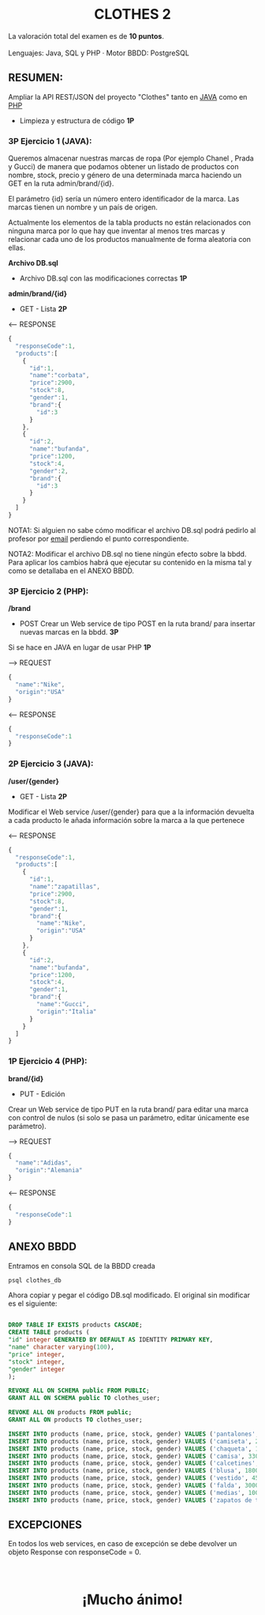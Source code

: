 <br />
<div align="center">
  
  <h1 align="center">CLOTHES 2</h3>

  <p align="left">
    La valoración total del examen es de <b>10 puntos</b>.
    <br />
    <br />
    Lenguajes: Java, SQL y PHP
    ·
    Motor BBDD: PostgreSQL
  </p>
</div>

    
## RESUMEN:   
Ampliar la API REST/JSON del proyecto "Clothes" tanto en <a href="https://github.com/jamonino/clothes1">JAVA</a> como en <a href="https://github.com/jamonino/clothes-PHP">PHP</a>

* Limpieza y estructura de código **1P**

### 3P Ejercicio 1 (JAVA): 

Queremos almacenar nuestras marcas de ropa (Por ejemplo Chanel , Prada y Gucci) de manera que podamos obtener un listado de productos con nombre, stock, precio y género de una determinada marca haciendo un GET en la ruta admin/brand/{id}. 

El parámetro {id} sería un número entero identificador de la marca. Las marcas tienen un nombre y un país de origen.

Actualmente los elementos de la tabla products no están relacionados con ninguna marca por lo que hay que inventar al menos tres marcas y relacionar cada uno de los productos manualmente de forma aleatoria con ellas.

**Archivo DB.sql**

* Archivo DB.sql con las modificaciones correctas **1P**

**admin/brand/{id}**
    
* GET - Lista   **2P**

<-- RESPONSE
```js
{
  "responseCode":1,
  "products":[
    {
      "id":1,
      "name":"corbata",
      "price":2900,
      "stock":8,
      "gender":1,
      "brand":{
        "id":3
      }
    },
    {
      "id":2,
      "name":"bufanda",
      "price":1200,
      "stock":4,
      "gender":2,
      "brand":{
        "id":3
      }
    }
  ]
}
```

NOTA1: Si alguien no sabe cómo modificar el archivo DB.sql podrá pedirlo al profesor por <a href="mailto:joseantonio.monino@murciaeduca.es">email</a> perdiendo el punto correspondiente.

NOTA2: Modificar el archivo DB.sql no tiene ningún efecto sobre la bbdd. Para aplicar los cambios habrá que ejecutar su contenido en la misma tal y como se detallaba en el ANEXO BBDD.

### 3P Ejercicio 2 (PHP): 

**/brand**

* POST Crear un Web service de tipo POST en la ruta brand/ para insertar nuevas marcas en la bbdd. **3P**

Si se hace en JAVA en lugar de usar PHP **1P**

--> REQUEST 
```js
{
  "name":"Nike",
  "origin":"USA"
}
```
<-- RESPONSE
```js
{
  "responseCode":1
}
```


### 2P Ejercicio 3 (JAVA): 

**/user/{gender}** 

* GET - Lista **2P**

Modificar el Web service /user/{gender} para que a la información devuelta a cada producto le añada información sobre la marca a la que pertenece

<-- RESPONSE
```js
{
  "responseCode":1,
  "products":[
    {
      "id":1,
      "name":"zapatillas",
      "price":2900,
      "stock":8,
      "gender":1,
      "brand":{
        "name":"Nike",
        "origin":"USA"
      }
    },
    {
      "id":2,
      "name":"bufanda",
      "price":1200,
      "stock":4,
      "gender":1,
      "brand":{
        "name":"Gucci",
        "origin":"Italia"
      }
    }
  ]
}
```


### 1P Ejercicio 4 (PHP): 

**brand/{id}**

* PUT - Edición

Crear un Web service de tipo PUT en la ruta brand/ para editar una marca con control de nulos (si solo se pasa un parámetro, editar únicamente ese parámetro).

--> REQUEST 
```js
{
  "name":"Adidas",
  "origin":"Alemania"
}
```
<-- RESPONSE
```js
{
  "responseCode":1
}
```


## ANEXO BBDD

Entramos en consola SQL de la BBDD creada
```sh
psql clothes_db
```

Ahora copiar y pegar el código DB.sql modificado. El original sin modificar es el siguiente:

```sql

DROP TABLE IF EXISTS products CASCADE;
CREATE TABLE products (
"id" integer GENERATED BY DEFAULT AS IDENTITY PRIMARY KEY,
"name" character varying(100),
"price" integer,
"stock" integer,
"gender" integer
);

REVOKE ALL ON SCHEMA public FROM PUBLIC;
GRANT ALL ON SCHEMA public TO clothes_user;

REVOKE ALL ON products FROM public;
GRANT ALL ON products TO clothes_user;

INSERT INTO products (name, price, stock, gender) VALUES ('pantalones', 2000, 6, 1);
INSERT INTO products (name, price, stock, gender) VALUES ('camiseta', 2200, 4, 1);
INSERT INTO products (name, price, stock, gender) VALUES ('chaqueta', 1000, 1, 1);
INSERT INTO products (name, price, stock, gender) VALUES ('camisa', 3300, 7, 1);
INSERT INTO products (name, price, stock, gender) VALUES ('calcetines', 500, 0, 1);
INSERT INTO products (name, price, stock, gender) VALUES ('blusa', 1800, 1, 2);
INSERT INTO products (name, price, stock, gender) VALUES ('vestido', 4500, 4, 2);
INSERT INTO products (name, price, stock, gender) VALUES ('falda', 3000, 2, 2);
INSERT INTO products (name, price, stock, gender) VALUES ('medias', 1000, 0, 2);
INSERT INTO products (name, price, stock, gender) VALUES ('zapatos de tacón', 3400, 3, 2);
```

## EXCEPCIONES

En todos los web services, en caso de excepción se debe devolver un objeto Response con responseCode = 0.


<br />
<div align="center">
  <h1 align="center">¡Mucho ánimo!</h3>
</div>




